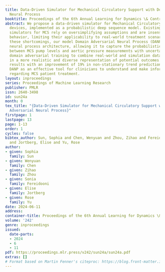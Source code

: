 ```yaml
---
title: Data-Driven Simulator for Mechanical Circulatory Support with Domain Adversarial
  Neural Process
booktitle: Proceedings of the 6th Annual Learning for Dynamics \& Control Conference
abstract: We propose a data-driven simulator for Mechanical Circulatory Support (MCS)
  devices, implemented as a probabilistic deep sequence model. Existing mechanical
  simulators for MCS rely on oversimplifying assumptions and are insensitive to patient-specific
  behavior, limiting their applicability to real-world treatment scenarios. To address
  these shortcomings, our model Domain Adversarial Neural Process (DANP) employs a
  neural process architecture, allowing it to capture the probabilistic relationship
  between MCS pump levels and aortic pressure measurements with uncertainty. We use
  domain adversarial training to combine real-world and simulation data, resulting
  in a more realistic and diverse representation of potential outcomes. Empirical
  results with an improvement of 19% in non-stationary trend prediction establish
  DANP as an effective tool for clinicians to understand and make informed decisions
  regarding MCS patient treatment.
layout: inproceedings
series: Proceedings of Machine Learning Research
publisher: PMLR
issn: 2640-3498
id: sun24a
month: 0
tex_title: "{Data-Driven Simulator for Mechanical Circulatory Support with Domain
  Adversarial Neural Process}"
firstpage: 1
lastpage: 13
page: 1-13
order: 1
cycles: false
bibtex_author: Sun, Sophia and Chen, Wenyuan and Zhou, Zihao and Fereidooni, Sonia
  and Jortberg, Elise and Yu, Rose
author:
- given: Sophia
  family: Sun
- given: Wenyuan
  family: Chen
- given: Zihao
  family: Zhou
- given: Sonia
  family: Fereidooni
- given: Elise
  family: Jortberg
- given: Rose
  family: Yu
date: 2024-06-11
address:
container-title: Proceedings of the 6th Annual Learning for Dynamics \& Control Conference
volume: '242'
genre: inproceedings
issued:
  date-parts:
  - 2024
  - 6
  - 11
pdf: https://proceedings.mlr.press/v242/sun24a/sun24a.pdf
extras: []
# Format based on Martin Fenner's citeproc: https://blog.front-matter.io/posts/citeproc-yaml-for-bibliographies/
---
```

